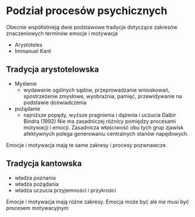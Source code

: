# Podział procesów psychicznych
Obecnie współistnieją dwie podstawowe tradycje dotyczące zakresów znaczeniowych terminów emocje i motywacja
- Arystoteles
- Immanuel Kant
## Tradycja arystotelowska 
- Myślenie
	- wydawanie ogólnych sądów, przeprowadzanie wnioskowań, spostrzeżenie zmysłowe, wyobraźnia, pamięć, przewidywanie na podstawie doświadczenia
- pożądanie
	- najniższe popędy, wyższe pragnienia i dążenia i uczucia
Dalbir Bindra (1992)
Nie ma zasadniczej różnicy pomiędzy procesami motywacji i emocji. Zasadnicza właściwość obu tych grup zjawisk afektywnych polega generowaniu centralnych stanów napędowych.

Emocje i motywacja mają te same zakresy i procesy pozwnawcze.
## Tradycja kantowska
- władza poznania
- władza pożądania
- władza uczucia przyjemności i przykrości

Emocje i motywacja mają różne zakresy. Emocja może być ale nie musi być procesem motywacyjnym